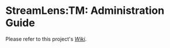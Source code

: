 # StreamLens:TM: Administration Guide

Please refer to this project's *[Wiki](https://github.com/MetaFluent/doc-streamlens-admin-guide/wiki)*.
